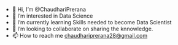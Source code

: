 - 👋 Hi, I’m @ChaudhariPrerana
- 👀 I’m interested in Data Science
- 🌱 I’m currently learning Skills needed to become Data Scientist 
- 💞️ I’m looking to collaborate on sharing the knnowledge.
- 📫 How to reach me chaudhariprerana28@gmail.com

<!---
ChaudhariPrerana/ChaudhariPrerana is a ✨ special ✨ repository because its `README.md` (this file) appears on your GitHub profile.
You can click the Preview link to take a look at your changes.
--->
